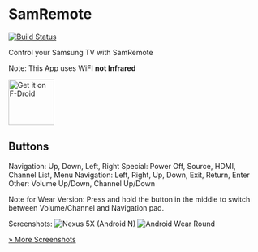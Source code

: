 # SamRemote
[![Build Status](https://travis-ci.org/mkg20001/SamRemote.svg?branch=master)](https://travis-ci.org/mkg20001/SamRemote)

Control your Samsung TV with SamRemote

Note: This App uses WiFI **not Infrared**

[<img src="https://f-droid.org/badge/get-it-on.png"
     alt="Get it on F-Droid"
     height="90">](https://f-droid.org/packages/mkg20001.net.samremote/)

## Buttons
Navigation: Up, Down, Left, Right
Special: Power Off, Source, HDMI, Channel List, Menu
Navigation: Left, Right, Up, Down, Exit, Return, Enter
Other: Volume Up/Down, Channel Up/Down

Note for Wear Version: Press and hold the button in the middle to switch between Volume/Channel and Navigation pad.

Screenshots:
![Nexus 5X (Android N)](/Screenshots/Nexus5X_N.png?raw=true "Nexus 5X")
![Android Wear Round](/Screenshots/Wear_Round_Big.png?raw=true "Android Wear")

[» More Screenshots](/Screenshots/)
